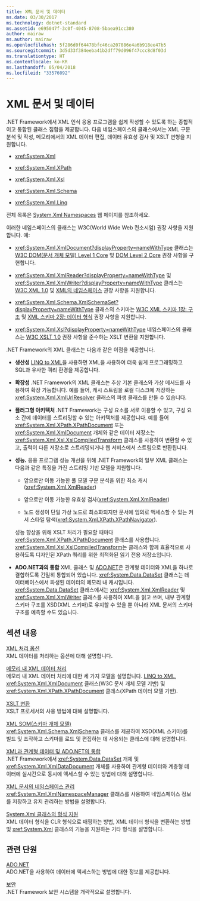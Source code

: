 ```yaml
---
title: XML 문서 및 데이터
ms.date: 03/30/2017
ms.technology: dotnet-standard
ms.assetid: e695047f-3c0f-4045-8708-5baea91cc380
author: mairaw
ms.author: mairaw
ms.openlocfilehash: 5f286d0f64478bfc46ca207086e4a6b918ee47b5
ms.sourcegitcommit: 3d5d33f384eeba41b2dff79d096f47ccc8d8f03d
ms.translationtype: HT
ms.contentlocale: ko-KR
ms.lasthandoff: 05/04/2018
ms.locfileid: "33576092"
---
```

# <a name="xml-documents-and-data"></a>XML 문서 및 데이터
.NET Framework에서 XML 인식 응용 프로그램을 쉽게 작성할 수 있도록 하는 종합적이고 통합된 클래스 집합을 제공합니다. 다음 네임스페이스의 클래스에서는 XML 구문 분석 및 작성, 메모리에서의 XML 데이터 편집, 데이터 유효성 검사 및 XSLT 변형을 지원합니다.  
  
-   <xref:System.Xml>  
  
-   <xref:System.Xml.XPath>  
  
-   <xref:System.Xml.Xsl>  
  
-   <xref:System.Xml.Schema>  
  
-   <xref:System.Xml.Linq>  
  
 전체 목록은 [System.Xml Namespaces](https://msdn.microsoft.com/library/gg145036.aspx) 웹 페이지를 참조하세요.  
  
 이러한 네임스페이스의 클래스는 W3C(World Wide Web 컨소시엄) 권장 사항을 지원합니다. 예:  
  
-   <xref:System.Xml.XmlDocument?displayProperty=nameWithType> 클래스는 [W3C DOM(문서 개체 모델) Level 1 Core](https://www.w3.org/TR/REC-DOM-Level-1/) 및 [DOM Level 2 Core](https://www.w3.org/TR/DOM-Level-2-Core/) 권장 사항을 구현합니다.  
  
-   <xref:System.Xml.XmlReader?displayProperty=nameWithType> 및 <xref:System.Xml.XmlWriter?displayProperty=nameWithType> 클래스는 [W3C XML 1.0](https://www.w3.org/TR/2006/REC-xml-20060816/) 및 [XML의 네임스페이스](https://www.w3.org/TR/REC-xml-names/) 권장 사항을 지원합니다.  
  
-   <xref:System.Xml.Schema.XmlSchemaSet?displayProperty=nameWithType> 클래스의 스키마는 [W3C XML 스키마 1장: 구조](https://www.w3.org/TR/xmlschema-1/) 및 [XML 스키마 2장: 데이터 형식](https://www.w3.org/TR/xmlschema-2/) 권장 사항을 지원합니다.  
  
-   <xref:System.Xml.Xsl?displayProperty=nameWithType> 네임스페이스의 클래스는 [W3C XSLT 1.0](http://www.w3.org/TR/xslt) 권장 사항을 준수하는 XSLT 변환을 지원합니다.  
  
 .NET Framework의 XML 클래스는 다음과 같은 이점을 제공합니다.  
  
-   **생산성** [LINQ to XML](https://msdn.microsoft.com/library/f0fe21e9-ee43-4a55-b91a-0800e5782c13)을 사용하면 XML을 사용하여 더욱 쉽게 프로그래밍하고 SQL과 유사한 쿼리 환경을 제공합니다.  
  
-   **확장성** .NET Framework의 XML 클래스는 추상 기본 클래스와 가상 메서드를 사용하여 확장 가능합니다. 예를 들어, 캐시 스트림을 로컬 디스크에 저장하는 <xref:System.Xml.XmlUrlResolver> 클래스의 파생 클래스를 만들 수 있습니다.  
  
-   **플러그형 아키텍처** .NET Framework는 구성 요소를 서로 이용할 수 있고, 구성 요소 간에 데이터를 스트리밍할 수 있는 아키텍처를 제공합니다. 예를 들어 <xref:System.Xml.XPath.XPathDocument> 또는 <xref:System.Xml.XmlDocument> 개체와 같은 데이터 저장소는 <xref:System.Xml.Xsl.XslCompiledTransform> 클래스를 사용하여 변환할 수 있고, 출력이 다른 저장소로 스트리밍되거나 웹 서비스에서 스트림으로 반환됩니다.  
  
-   **성능.** 응용 프로그램 성능 개선을 위해 .NET Framework의 일부 XML 클래스는 다음과 같은 특징을 가진 스트리밍 기반 모델을 지원합니다.  
  
    -   앞으로만 이동 가능한 풀 모델 구문 분석을 위한 최소 캐시(<xref:System.Xml.XmlReader>)  
  
    -   앞으로만 이동 가능한 유효성 검사(<xref:System.Xml.XmlReader>)  
  
    -   노드 생성이 단일 가상 노드로 최소화되지만 문서에 임의로 액세스할 수 있는 커서 스타일 탐색(<xref:System.Xml.XPath.XPathNavigator>).  
  
     성능 향상을 위해 XSLT 처리가 필요할 때마다 <xref:System.Xml.XPath.XPathDocument> 클래스를 사용합니다. <xref:System.Xml.Xsl.XslCompiledTransform>는  클래스와 함께 효율적으로 사용하도록 디자인된 XPath 쿼리를 위한 최적화된 읽기 전용 저장소입니다.  
  
-   **ADO.NET과의 통합** XML 클래스 및 [ADO.NET](../../../../docs/framework/data/adonet/index.md)은 관계형 데이터와 XML을 하나로 결합하도록 긴밀히 통합되어 있습니다. <xref:System.Data.DataSet> 클래스는 데이터베이스에서 파생된 데이터의 메모리 내 캐시입니다. <xref:System.Data.DataSet> 클래스에서는 <xref:System.Xml.XmlReader> 및 <xref:System.Xml.XmlWriter> 클래스를 사용하여 XML을 읽고 쓰며, 내부 관계형 스키마 구조를 XSD(XML 스키마)로 유지할 수 있을 뿐 아니라 XML 문서의 스키마 구조를 예측할 수도 있습니다.  
  
## <a name="in-this-section"></a>섹션 내용  
 [XML 처리 옵션](../../../../docs/standard/data/xml/xml-processing-options.md)  
 XML 데이터를 처리하는 옵션에 대해 설명합니다.  
  
 [메모리 내 XML 데이터 처리](../../../../docs/standard/data/xml/processing-xml-data-in-memory.md)  
 메모리 내 XML 데이터 처리에 대한 세 가지 모델을 설명합니다. [LINQ to XML](https://msdn.microsoft.com/library/f0fe21e9-ee43-4a55-b91a-0800e5782c13), <xref:System.Xml.XmlDocument> 클래스(W3C 문서 개체 모델 기반) 및 <xref:System.Xml.XPath.XPathDocument> 클래스(XPath 데이터 모델 기반).  
  
 [XSLT 변환](../../../../docs/standard/data/xml/xslt-transformations.md)  
 XSLT 프로세서의 사용 방법에 대해 설명합니다.  
  
 [XML SOM(스키마 개체 모델)](../../../../docs/standard/data/xml/xml-schema-object-model-som.md)  
 <xref:System.Xml.Schema.XmlSchema> 클래스를 제공하여 XSD(XML 스키마)를 빌드 및 조작하고 스키마를 로드 및 편집하는 데 사용되는 클래스에 대해 설명합니다.  
  
 [XML과 관계형 데이터 및 ADO.NET의 통합](../../../../docs/standard/data/xml/xml-integration-with-relational-data-and-adonet.md)  
 .NET Framework에서 <xref:System.Data.DataSet> 개체 및 <xref:System.Xml.XmlDataDocument> 개체를 사용하여 관계형 데이터와 계층형 데이터에 실시간으로 동시에 액세스할 수 있는 방법에 대해 설명합니다.  
  
 [XML 문서의 네임스페이스 관리](../../../../docs/standard/data/xml/managing-namespaces-in-an-xml-document.md)  
 <xref:System.Xml.XmlNamespaceManager> 클래스를 사용하여 네임스페이스 정보를 저장하고 유지 관리하는 방법을 설명합니다.  
  
 [System.Xml 클래스의 형식 지원](../../../../docs/standard/data/xml/type-support-in-the-system-xml-classes.md)  
 XML 데이터 형식을 CLR 형식으로 매핑하는 방법, XML 데이터 형식을 변환하는 방법 및 <xref:System.Xml> 클래스의 기능을 지원하는 기타 형식을 설명합니다.  
  
## <a name="related-sections"></a>관련 단원  
 [ADO.NET](../../../../docs/framework/data/adonet/index.md)  
 ADO.NET을 사용하여 데이터에 액세스하는 방법에 대한 정보를 제공합니다.  
  
 [보안](../../../../docs/standard/security/index.md)  
 .NET Framework 보안 시스템을 개략적으로 설명합니다.  
  
